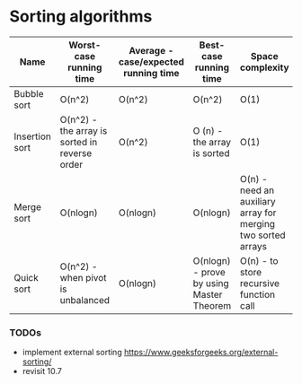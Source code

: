 # Sorting algorithms

| Name | Worst-case  running time | Average - case/expected running time | Best-case running time | Space complexity | Stable | Algorithmic Paradigm |
|-|-|-|-|-|-|-|
| Bubble sort | O(n^2) | O(n^2) | O(n^2) | O(1) | Yes |
| Insertion sort | O(n^2) - the array is sorted in reverse order | O(n^2) | O (n) - the array is sorted | O(1) | Yes | Incremental Approach |
| Merge sort | O(nlogn) | O(nlogn) | O(nlogn) | O(n) - need an auxiliary array for merging two sorted arrays | Yes| Divide and Conquer |
| Quick sort | O(n^2) - when pivot is unbalanced | O(nlogn) | O(nlogn) - prove by using Master Theorem | O(n) - to store recursive function call | No - standard implementation | Divide and Conquer | 

### TODOs

+ implement external sorting
https://www.geeksforgeeks.org/external-sorting/
+ revisit 10.7

